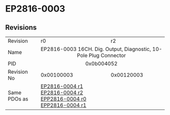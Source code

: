 # EP2816-0003

## Revisions
<table>
<tr>
<td>Revision</td>
<td>r0</td>
<td>r2</td>
</tr>
<tr>
<td>Name</td>
<td colspan=2 align="center">EP2816-0003 16CH. Dig. Output, Diagnostic, 10-Pole Plug Connector</td>
</tr>
<tr>
<td>PID</td>
<td colspan=2 align="center">0x0b004052</td>
</tr>
<tr>
<td>Revision No</td>
<td>0x00100003</td>
<td>0x00120003</td>
</tr>
<tr>
<td>Same PDOs as</td>
<td><a href="EP2816-0004.md">EP2816-0004 r1</a><br/><a href="EP2816-0004.md">EP2816-0004 r2</a><br/><a href="EPP2816-0004.md">EPP2816-0004 r0</a><br/><a href="EPP2816-0004.md">EPP2816-0004 r1</a></td>
<td></td>
</tr>
</table>
